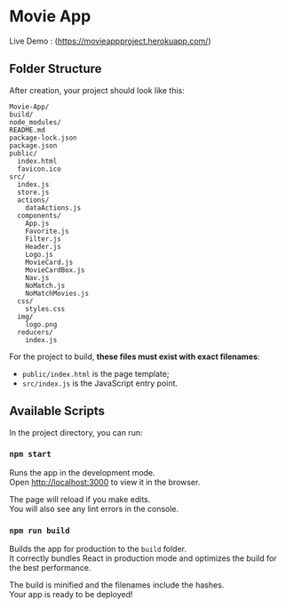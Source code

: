 # Movie App

Live Demo : (https://movieappproject.herokuapp.com/)

## Folder Structure

After creation, your project should look like this:

```
Movie-App/
build/
node_modules/
README.md
package-lock.json
package.json
public/
  index.html
  favicon.ico
src/
  index.js
  store.js
  actions/
    dataActions.js
  components/
    App.js
    Favorite.js
    Filter.js
    Header.js
    Logo.js
    MovieCard.js
    MovieCardBox.js
    Nav.js
    NoMatch.js
    NoMatchMovies.js
  css/
    styles.css
  img/
    logo.png
  reducers/
    index.js

```

For the project to build, **these files must exist with exact filenames**:

* `public/index.html` is the page template;
* `src/index.js` is the JavaScript entry point.

## Available Scripts

In the project directory, you can run:

### `npm start`

Runs the app in the development mode.<br>
Open [http://localhost:3000](http://localhost:3000) to view it in the browser.

The page will reload if you make edits.<br>
You will also see any lint errors in the console.


### `npm run build`

Builds the app for production to the `build` folder.<br>
It correctly bundles React in production mode and optimizes the build for the best performance.

The build is minified and the filenames include the hashes.<br>
Your app is ready to be deployed!


